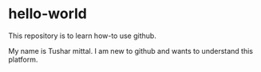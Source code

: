 # hello-world
This repository is to learn how-to use github.

My name is Tushar mittal. I am new to github and wants to understand this platform.
